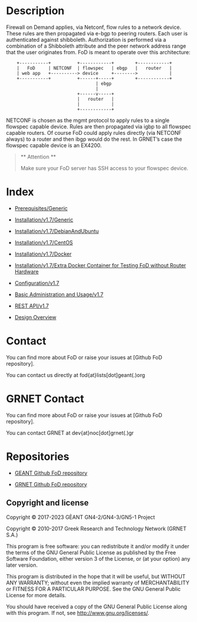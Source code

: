 # Description

Firewall on Demand applies, via Netconf, flow rules to a network device.
These rules are then propagated via e-bgp to peering routers. Each user
is authenticated against shibboleth. Authorization is performed via a
combination of a Shibboleth attribute and the peer network address range
that the user originates from. FoD is meant to operate over this
architecture:

```
    +-----------+          +------------+        +------------+  
    |   FoD     | NETCONF  | flowspec   | ebgp   |   router   |  
    | web app   +----------> device     +-------->            |  
    +-----------+          +------+-----+        +------------+  
                                  | ebgp  
                                  |  
                           +------v-----+  
                           |   router   |  
                           |            |  
                           +------------+  
```

NETCONF is chosen as the mgmt protocol to apply rules to a single
flowspec capable device. Rules are then propagated via igbp to all
flowspec capable routers. Of course FoD could apply rules directly (via
NETCONF always) to a router and then ibgp would do the rest. In GRNET’s
case the flowspec capable device is an EX4200.

> ** Attention **
>
> Make sure your FoD server has SSH access to your flowspec device.

# Index

* [Prerequisites/Generic](./prerequisites/generic.md)

* [Installation/v1.7/Generic](./installation/v1.7/generic.md)
* [Installation/v1.7/DebianAndUbuntu](./installation/v1.7/debian_ubuntu.md)
* [Installation/v1.7/CentOS](./installation/v1.7/centos.md)
* [Installation/v1.7/Docker](./installation/v1.7/docker.md)
* [Installation/v1.7/Extra Docker Container for Testing FoD without Router Hardware](./installation/v1.7/docker_extra.md)

* [Configuration/v1.7](./configuration/configuration-v1.7.md)

* [Basic Administration and Usage/v1.7](./administration_and_usage/basic_administration_and_usage-v1.7.md)

* [REST API/v1.7](./api/api-v1.7.md)

* [Design Overview](./development/design-overview.md)

# Contact 

You can find more about FoD or raise your issues at [Github FoD
repository].

You can contact us directly at fod{at}lists[dot]geant(.)org

# GRNET Contact 

You can find more about FoD or raise your issues at [Github FoD
repository].

You can contact GRNET at dev{at}noc[dot]grnet(.)gr

# Repositories

  - [GEANT Github FoD repository](https://github.com/GEANT/FOD)

  - [GRNET Github FoD repository](https://github.com/grnet/flowspy)


## Copyright and license

Copyright © 2017-2023 GÈANT GN4-2/GN4-3/GN5-1 Project

Copyright © 2010-2017 Greek Research and Technology Network (GRNET S.A.)

This program is free software: you can redistribute it and/or modify
it under the terms of the GNU General Public License as published by
the Free Software Foundation, either version 3 of the License, or
(at your option) any later version.

This program is distributed in the hope that it will be useful,
but WITHOUT ANY WARRANTY; without even the implied warranty of
MERCHANTABILITY or FITNESS FOR A PARTICULAR PURPOSE.  See the
GNU General Public License for more details.

You should have received a copy of the GNU General Public License
along with this program.  If not, see <http://www.gnu.org/licenses/>.
